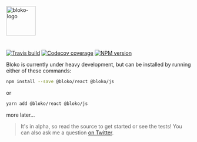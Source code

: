 <a href="https://bloko.dev">
  <img
    height="80"
    alt="bloko-logo"
    src="https://user-images.githubusercontent.com/7120471/80561131-d98be300-89b9-11ea-9956-679a406a387e.png"
  />
</a>

#

[![Travis build][travis-image]][travis-url]
[![Codecov coverage][codecov-image]][codecov-url]
[![NPM version][npm-image]][npm-url]

[codecov-url]: https://codecov.io/gh/bloko/bloko-react
[codecov-image]: https://codecov.io/gh/bloko/bloko-react/branch/master/graphs/badge.svg
[travis-image]: https://img.shields.io/travis/com/bloko/bloko-react.svg?branch=master
[travis-url]: https://img.shields.io/travis/com/bloko/bloko-react
[npm-url]: https://npmjs.com/package/@bloko/react
[npm-image]: https://img.shields.io/npm/v/@bloko/react.svg

Bloko is currently under heavy development, but can be installed by running either of these commands:

```sh
npm install --save @bloko/react @bloko/js
```

or

```sh
yarn add @bloko/react @bloko/js
```

more later...

> It's in alpha, so read the source to get started or see the tests! You can also ask me a question [on Twitter](https://twitter.com/matiosfm).

